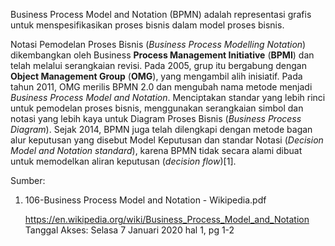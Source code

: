 Business Process Model and Notation (BPMN) adalah representasi grafis untuk menspesifikasikan proses bisnis dalam model proses bisnis.

Notasi Pemodelan Proses Bisnis (_Business Process Modelling Notation_) dikembangkan oleh Business **Process Management Initiative** (**BPMI**) dan telah melalui serangkaian revisi. Pada 2005, grup itu bergabung dengan **Object Management Group** (**OMG**), yang mengambil alih inisiatif. Pada tahun 2011, OMG merilis BPMN 2.0 dan mengubah nama metode menjadi _Business Process Model and Notation_. Menciptakan standar yang lebih rinci untuk pemodelan proses bisnis, menggunakan serangkaian simbol dan notasi yang lebih kaya untuk Diagram Proses Bisnis (_Business Process Diagram_). Sejak 2014, BPMN juga telah dilengkapi dengan metode bagan alur keputusan yang disebut Model Keputusan dan standar Notasi (_Decision Model and Notation standard_), karena BPMN tidak secara alami dibuat untuk memodelkan aliran keputusan (_decision flow_)[1].

Sumber:

1.  106-Business Process Model and Notation - Wikipedia.pdf

    https://en.wikipedia.org/wiki/Business_Process_Model_and_Notation
    Tanggal Akses: Selasa 7 Januari 2020
    hal 1, pg 1-2